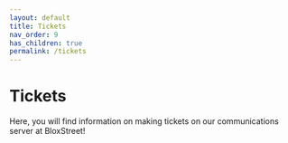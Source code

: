 ```yaml
---
layout: default
title: Tickets
nav_order: 9
has_children: true
permalink: /tickets 
---
```



# Tickets
Here, you will find information on making tickets on our communications server at BloxStreet!
